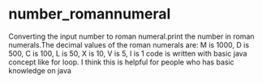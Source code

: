# number_romannumeral
Converting the input number to roman numeral.print the number in roman numerals.The decimal values of the roman numerals are: M is 1000, D is 500, C is 100, L is 50, X is 10, V is 5, I is 1
code is written with basic java concept like for loop.
I think this is helpful for people who has basic knowledge on java
